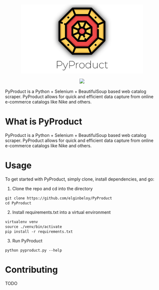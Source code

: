 <p align="center"><img src="assets/logo.svg" width="400" title="PyProduct Logo"></p>

<p align="center">
    <a href="https://github.com/elginbeloy/PyProduct/blob/master/LICENSE">
        <img src="https://img.shields.io/github/license/elginbeloy/PyProduct">
    </a>
</p>


PyProduct is a Python + Selenium + BeautifulSoup based web catalog scraper. PyProduct allows for quick and efficient data capture from online e-commerce catalogs like Nike and others. 

# What is PyProduct

PyProduct is a Python + Selenium + BeautifulSoup based web catalog scraper. PyProduct allows for quick and efficient data capture from online e-commerce catalogs like Nike and others. 

# Usage

To get started with PyProduct, simply clone, install dependencies, and go:

1. Clone the repo and cd into the directory

```
git clone https://github.com/elginbeloy/PyProduct
cd PyProduct
```

2. Install requirements.txt into a virtual environment

```
virtualenv venv
source ./venv/bin/activate
pip install -r requirements.txt
```
3. Run PyProduct

```
python pyproduct.py --help
```

# Contributing

TODO
